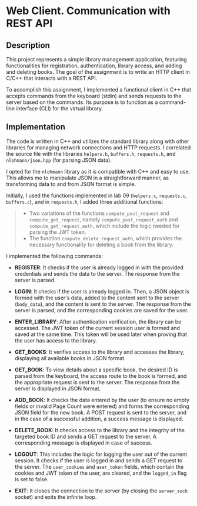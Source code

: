 # Web Client. Communication with REST API

## **Description**
This project represents a simple library management application, featuring functionalities for registration, authentication, library access, and adding and deleting books. The goal of the assignment is to write an HTTP client in C/C++ that interacts with a REST API.

To accomplish this assignment, I implemented a functional client in C++ that accepts commands from the keyboard (stdin) and sends requests to the server based on the commands. Its purpose is to function as a command-line interface (CLI) for the virtual library.

## **Implementation**
The code is written in C++ and utilizes the standard library along with other libraries for managing network connections and HTTP requests. I correlated the source file with the libraries `helpers.h`, `buffers.h`, `requests.h`, and `nlohmann/json.hpp` (for parsing JSON data).

I opted for the `nlohmann` library as it is compatible with C++ and easy to use. This allows me to manipulate JSON in a straightforward manner, as transforming data to and from JSON format is simple.

Initially, I used the functions implemented in lab 09 (`helpers.c`, `requests.c`, `buffers.c`), and in `requests.h`, I added three additional functions:
> * Two variations of the functions `compute_post_request` and `compute_get_request`, namely `compute_post_request_auth` and `compute_get_request_auth`, which include the logic needed for parsing the JWT token.
> * The function `compute_delete_request_auth`, which provides the necessary functionality for deleting a book from the library.

I implemented the following commands:

- **REGISTER**: It checks if the user is already logged in with the provided credentials and sends the data to the server. The response from the server is parsed.

- **LOGIN**: It checks if the user is already logged in. Then, a JSON object is formed with the user's data, added to the content sent to the server (`body_data`), and the content is sent to the server. The response from the server is parsed, and the corresponding cookies are saved for the user.

- **ENTER_LIBRARY**: After authentication verification, the library can be accessed. The JWT token of the current session user is formed and saved at the same time. This token will be used later when proving that the user has access to the library.

- **GET_BOOKS**: It verifies access to the library and accesses the library, displaying all available books in JSON format.

- **GET_BOOK**: To view details about a specific book, the desired ID is parsed from the keyboard, the access route to the book is formed, and the appropriate request is sent to the server. The response from the server is displayed in JSON format.

- **ADD_BOOK**: It checks the data entered by the user (to ensure no empty fields or invalid Page Count were entered) and forms the corresponding JSON field for the new book. A POST request is sent to the server, and in the case of a successful addition, a success message is displayed.

- **DELETE_BOOK**: It checks access to the library and the integrity of the targeted book ID and sends a GET request to the server. A corresponding message is displayed in case of success.

- **LOGOUT**: This includes the logic for logging the user out of the current session. It checks if the user is logged in and sends a GET request to the server. The `user_cookies` and `user_token` fields, which contain the cookies and JWT token of the user, are cleared, and the `logged_in` flag is set to false.

- **EXIT**: It closes the connection to the server (by closing the `server_sock` socket) and exits the infinite loop.
